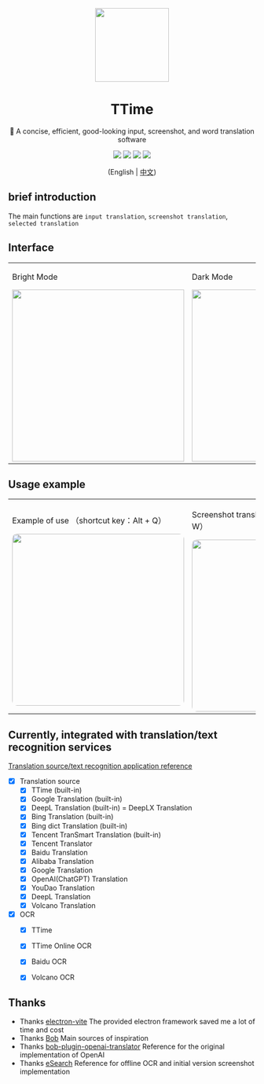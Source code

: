 <div align='center'>

  <img width="150px" src="https://ttime.timerecord.cn/img/logo.png"/>

  # TTime

  🚀 A concise, efficient, good-looking input, screenshot, and word translation software

  <a href="https://ttime.timerecord.cn"><img src="https://img.shields.io/badge/Official website-ttime.timerecord.cn-brightgreen?logo=Safari"/></a>
  <a href="https://ttime.timerecord.cn"><img src="https://img.shields.io/badge/-Windows-blue?logo=windows&logoColor=white" /></a>
  <a href="https://ttime.timerecord.cn"><img src="https://img.shields.io/badge/-macOS-black?&logo=apple&logoColor=white" /></a>
  <a href="JavaScript:;"><img src="https://img.shields.io/github/license/InkTimeRecord/TTime"/></a>

  (English | [中文](README.md))

</div>

## brief introduction

The main functions are `input translation`, `screenshot translation`, `selected translation`

## Interface
<div align='center'>
  <table>
    <tr>
        <td>
        <p>Bright Mode</p>
        <img width="350px" src="https://raw.githubusercontent.com/InkTimeRecord/TTime/dev/README.assets/translate.png"/>
        </td>
        <td>
        <p>Dark Mode</p>
        <img width="350px" src="https://raw.githubusercontent.com/InkTimeRecord/TTime/dev/README.assets/translate-dark.png"/>
        </td>
    </tr>
  </table>
</div>

## Usage example
<div align="center">
  <table>
    <tr>
        <td>
        <p>Example of use （shortcut key：Alt + Q）</p>
        <img width="350px" style='border-radius: 10px;' src="https://raw.githubusercontent.com/InkTimeRecord/TTime/dev/README.assets/input.gif"/>
        </td>
        <td>
        <p>Screenshot translation （shortcut key：Alt + W）</p>
        <img width="350px" style='border-radius: 10px;' src="https://raw.githubusercontent.com/InkTimeRecord/TTime/dev/README.assets/screenshot.gif"/>
        </td>
        <td>
          <p>Selected translation （shortcut key：Alt + E）</p>
          <img width="350px" style='border-radius: 10px;' src="https://raw.githubusercontent.com/InkTimeRecord/TTime/dev/README.assets/choice.gif"/>
        </td>
    </tr>
  </table>
</div>

## Currently, integrated with translation/text recognition services
[Translation source/text recognition application reference](https://ttime.timerecord.cn/pages/93e0f8/#%E7%BF%BB%E8%AF%91%E6%BA%90%E4%BB%8B%E7%BB%8D)

- [x] Translation source
  - [x] TTime (built-in)
  - [x] Google Translation (built-in)
  - [x] DeepL Translation (built-in) = DeepLX Translation
  - [x] Bing Translation (built-in)
  - [x] Bing dict Translation (built-in)
  - [x] Tencent TranSmart Translation (built-in)
  - [x] Tencent Translator
  - [x] Baidu Translation
  - [x] Alibaba Translation
  - [x] Google Translation
  - [x] OpenAI(ChatGPT) Translation
  - [x] YouDao Translation
  - [x] DeepL Translation
  - [x] Volcano Translation

- [x] OCR
  - [x] TTime
  - [x] TTime Online OCR
  - [x] Baidu OCR
  - [x] Volcano OCR


## Thanks
* Thanks [electron-vite](https://github.com/alex8088/electron-vite) The provided electron framework saved me a lot of time and cost
* Thanks [Bob](https://github.com/ripperhe/Bob) Main sources of inspiration
* Thanks [bob-plugin-openai-translator](https://github.com/yetone/bob-plugin-openai-translator) Reference for the original implementation of OpenAI
* Thanks [eSearch](https://github.com/xushengfeng/eSearch) Reference for offline OCR and initial version screenshot implementation
